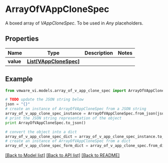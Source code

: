 # ArrayOfVAppCloneSpec

A boxed array of *VAppCloneSpec*. To be used in *Any* placeholders. 

## Properties
Name | Type | Description | Notes
------------ | ------------- | ------------- | -------------
**value** | [**List[VAppCloneSpec]**](VAppCloneSpec.md) |  | 

## Example

```python
from vmware_vi.models.array_of_v_app_clone_spec import ArrayOfVAppCloneSpec

# TODO update the JSON string below
json = "{}"
# create an instance of ArrayOfVAppCloneSpec from a JSON string
array_of_v_app_clone_spec_instance = ArrayOfVAppCloneSpec.from_json(json)
# print the JSON string representation of the object
print ArrayOfVAppCloneSpec.to_json()

# convert the object into a dict
array_of_v_app_clone_spec_dict = array_of_v_app_clone_spec_instance.to_dict()
# create an instance of ArrayOfVAppCloneSpec from a dict
array_of_v_app_clone_spec_form_dict = array_of_v_app_clone_spec.from_dict(array_of_v_app_clone_spec_dict)
```
[[Back to Model list]](../README.md#documentation-for-models) [[Back to API list]](../README.md#documentation-for-api-endpoints) [[Back to README]](../README.md)


